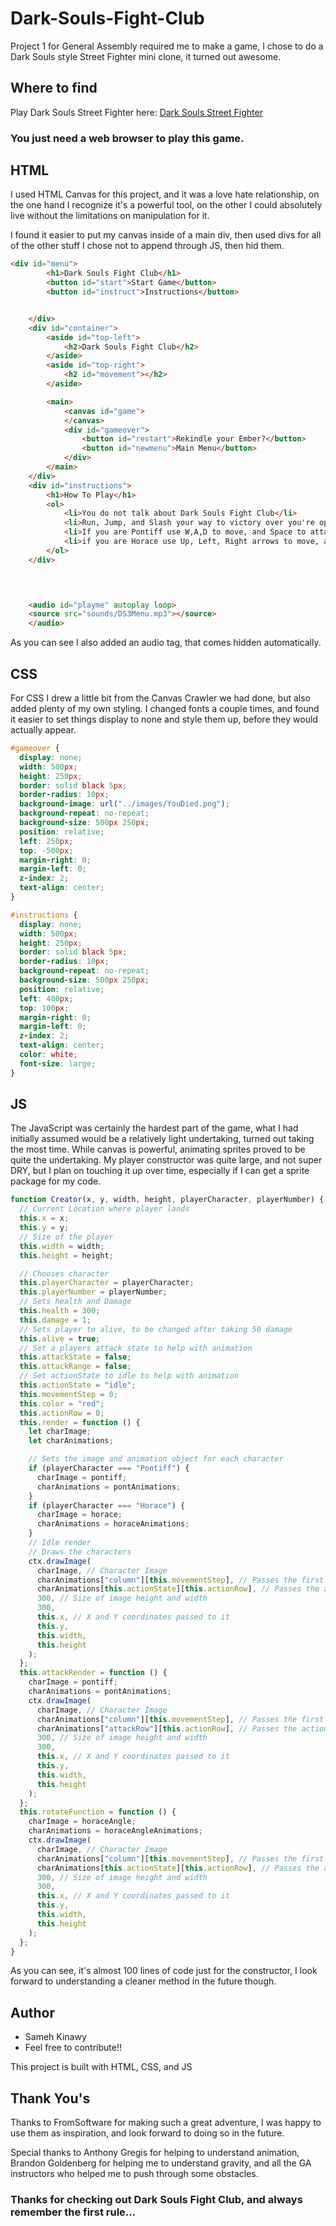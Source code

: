 # Dark-Souls-Fight-Club
Project 1 for General Assembly required me to make a game, I chose to do a Dark Souls style Street Fighter mini clone, it turned out awesome.

## Where to find
Play Dark Souls Street Fighter here: 
[Dark Souls Street Fighter](https://kinawy.github.io/Dark-Souls-Street-Fighter/)

### You just need a web browser to play this game.

## HTML

I used HTML Canvas for this project, and it was a love hate relationship, on the one hand I recognize it's a powerful tool, on the other I could absolutely live without the limitations on manipulation for it.

I found it easier to put my canvas inside of a main div, then used divs for all of the other stuff I chose not to append through JS, then hid them.

```html
<div id="menu">
        <h1>Dark Souls Fight Club</h1>
        <button id="start">Start Game</button>
        <button id="instruct">Instructions</button>


    </div>
    <div id="container">
        <aside id="top-left">
            <h2>Dark Souls Fight Club</h2>
        </aside>
        <aside id="top-right">
            <h2 id="movement"></h2>
        </aside>

        <main>
            <canvas id="game">
            </canvas>
            <div id="gameover">
                <button id="restart">Rekindle your Ember?</button>
                <button id="newmenu">Main Menu</button>
            </div>
        </main>
    </div>
    <div id="instructions">
        <h1>How To Play</h1>
        <ol>
            <li>You do not talk about Dark Souls Fight Club</li>
            <li>Run, Jump, and Slash your way to victory over you're opponent.</li>
            <li>If you are Pontiff use W,A,D to move, and Space to attack.</li>
            <li>if you are Horace use Up, Left, Right arrows to move, and Numpad0 to attack.</li>
        </ol>
    </div>


    

    <audio id="playme" autoplay loop>
    <source src="sounds/DS3Menu.mp3"></source>
    </audio>
```

As you can see I also added an audio tag, that comes hidden automatically.

## CSS

For CSS I drew a little bit from the Canvas Crawler we had done, but also added plenty of my own styling. I changed fonts a couple times, and found it easier to set things display to none and style them up, before they would actually appear.

```css
#gameover {
  display: none;
  width: 500px;
  height: 250px;
  border: solid black 5px;
  border-radius: 10px;
  background-image: url("../images/YouDied.png");
  background-repeat: no-repeat;
  background-size: 500px 250px;
  position: relative;
  left: 250px;
  top: -500px;
  margin-right: 0;
  margin-left: 0;
  z-index: 2;
  text-align: center;
}

#instructions {
  display: none;
  width: 500px;
  height: 250px;
  border: solid black 5px;
  border-radius: 10px;
  background-repeat: no-repeat;
  background-size: 500px 250px;
  position: relative;
  left: 400px;
  top: 100px;
  margin-right: 0;
  margin-left: 0;
  z-index: 2;
  text-align: center;
  color: white;
  font-size: large;
}
```

## JS

The JavaScript was certainly the hardest part of the game, what I had initially assumed would be a relatively light undertaking, turned out taking the most time.
While canvas is powerful, animating sprites proved to be quite the undertaking.  My player constructor was quite large, and not super DRY, but I plan on touching it up over time, especially if I can get a sprite package for my code.

```javascript
function Creator(x, y, width, height, playerCharacter, playerNumber) {
  // Current Location where player lands
  this.x = x;
  this.y = y;
  // Size of the player
  this.width = width;
  this.height = height;

  // Chooses character
  this.playerCharacter = playerCharacter;
  this.playerNumber = playerNumber;
  // Sets health and Damage
  this.health = 300;
  this.damage = 1;
  // Sets player to alive, to be changed after taking 50 damage
  this.alive = true;
  // Set a players attack state to help with animation
  this.attackState = false;
  this.attackRange = false;
  // Set actionState to idle to help with animation
  this.actionState = "idle";
  this.movementStep = 0;
  this.color = "red";
  this.actionRow = 0;
  this.render = function () {
    let charImage;
    let charAnimations;

    // Sets the image and animation object for each character
    if (playerCharacter === "Pontiff") {
      charImage = pontiff;
      charAnimations = pontAnimations;
    }
    if (playerCharacter === "Horace") {
      charImage = horace;
      charAnimations = horaceAnimations;
    }
    // Idle render
    // Draws the characters
    ctx.drawImage(
      charImage, // Character Image
      charAnimations["column"][this.movementStep], // Passes the first array, column key of pontAnimations, and the number of its movementStep, movementStep increases through the column array.
      charAnimations[this.actionState][this.actionRow], // Passes the action state key and the index of 0 to provide an idle setting.
      300, // Size of image height and width
      300,
      this.x, // X and Y coordinates passed to it
      this.y,
      this.width,
      this.height
    );
  };
  this.attackRender = function () {
    charImage = pontiff;
    charAnimations = pontAnimations;
    ctx.drawImage(
      charImage, // Character Image
      charAnimations["column"][this.movementStep], // Passes the first array, column key of pontAnimations, and the number of its movementStep, movementStep increases through the column array.
      charAnimations["attackRow"][this.actionRow], // Passes the action state key of the attackRow which is set to 300 isntead of 0 to provide an attack Idle setting.
      300, // Size of image height and width
      300,
      this.x, // X and Y coordinates passed to it
      this.y,
      this.width,
      this.height
    );
  };
  this.rotateFunction = function () {
    charImage = horaceAngle;
    charAnimations = horaceAngleAnimations;
    ctx.drawImage(
      charImage, // Character Image
      charAnimations["column"][this.movementStep], // Passes the first array, column key of pontAnimations, and the number of its movementStep, movementStep increases through the column array.
      charAnimations[this.actionState][this.actionRow], // Passes the action state key of the attackRow which is set to 300 isntead of 0 to provide an attack Idle setting.
      300, // Size of image height and width
      300,
      this.x, // X and Y coordinates passed to it
      this.y,
      this.width,
      this.height
    );
  };
}
```

As you can see, it's almost 100 lines of code just for the constructor, I look forward to understanding a cleaner method in the future though.

## Author
- Sameh Kinawy
- Feel free to contribute!!

This project is built with HTML, CSS, and JS

## Thank You's

Thanks to FromSoftware for making such a great adventure, I was happy to use them as inspiration, and look forward to doing so in the future.

Special thanks to Anthony Gregis for helping to understand animation, Brandon Goldenberg for helping me to understand gravity, and all the GA instructors who helped me to push through some obstacles.

### Thanks for checking out Dark Souls Fight Club, and always remember the first rule...



